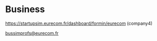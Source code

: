 # Business


https://startupsim.eurecom.fr/dashboard/formin/eurecom (company4)

bussimprofs@eurecom.fr


